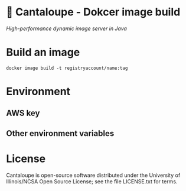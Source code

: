 
# 🍈 Cantaloupe - Dokcer image build

*High-performance dynamic image server in Java*


# Build an image

```
docker image build -t registryaccount/name:tag
```

# Environment

## AWS key

## Other environment variables 

# License

Cantaloupe is open-source software distributed under the University of
Illinois/NCSA Open Source License; see the file LICENSE.txt for terms.
